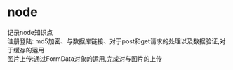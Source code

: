 # node
记录node知识点<br/>
注册登陆: md5加密、与数据库链接、对于post和get请求的处理以及数据验证,对于缓存的运用<br/>
图片上传:通过FormData对象的运用,完成对与图片的上传
